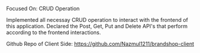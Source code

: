 Focused On: CRUD Operation

Implemented all necessay CRUD operation to interact with the frontend of this application. 
Declared the Post, Get, Put and Delete API's that perform according to the frontend interactions.

Github Repo of Client Side: https://github.com/Nazmul1211/brandshop-client
